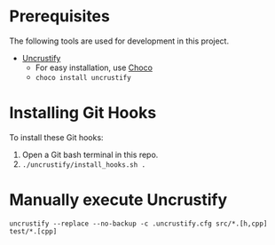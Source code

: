 
# Prerequisites

The following tools are used for development in this project.

- [Uncrustify](http://uncrustify.sourceforge.net/)
  - For easy installation, use [Choco](https://chocolatey.org/)
  - `choco install uncrustify`

# Installing Git Hooks

To install these Git hooks:

1. Open a Git bash terminal in this repo.
1. `./uncrustify/install_hooks.sh .`

# Manually execute Uncrustify

    uncrustify --replace --no-backup -c .uncrustify.cfg src/*.[h,cpp] test/*.[cpp]

